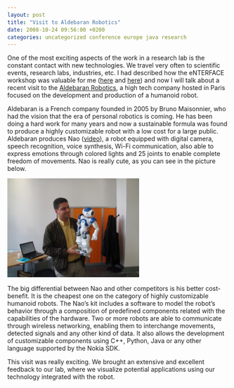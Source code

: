 ```yaml
---
layout: post
title: "Visit to Aldebaran Robotics"
date: 2008-10-24 09:56:00 +0200
categories: uncategorized conference europe java research
---
```


One of the most exciting aspects of the work in a research lab is the constant contact with new technologies. We travel very often to scientific events, research labs, industries, etc. I had described how the eNTERFACE workshop was valuable for me (<a href="http://planexstrategy.blogspot.com/2008/08/enterface08-workshop-finished.html">here</a> and <a href="http://planexstrategy.blogspot.com/2008/08/enterface-workshop.html">here</a>) and now I will talk about a recent visit to the <a href="http://www.aldebaran-robotics.com/eng/">Aldebaran Robotics</a>, a high tech company hosted in Paris focused on the development and production of a humanoid robot.

Aldebaran is a French company founded in 2005 by Bruno Maisonnier, who had the vision that the era of personal robotics is coming. He has been doing a hard work for many years and now a sustainable formula was found to produce a highly customizable robot with a low cost for a large public. Aldebaran produces Nao (<a href="http://www.aldebaran-robotics.com/download/NaoAcademicsV3.mov">video</a>), a robot equipped with digital camera, speech recognition, voice synthesis, Wi-Fi communication, also able to express emotions through colored lights and 25 joints to enable complete freedom of movements. Nao is really cute, as you can see in the picture below.

<a href="http://69.89.31.239/~hildeber/wp-content/uploads/2008/10/DSC00710.jpg">![DSC00710-300x225.jpg](/images/posts/DSC00710-300x225.jpg)</a>

The big differential between Nao and other competitors is his better cost-benefit. It is the cheapest one on the category of highly customizable humanoid robots. The Nao’s kit includes a software to model the robot’s behavior through a composition of predefined components related with the capabilities of the hardware. Two or more robots are able to communicate through wireless networking, enabling them to interchange movements, detected signals and any other kind of data. It also allows the development of customizable components using C++, Python, Java or any other language supported by the Nokia SDK.

This visit was really exciting. We brought an extensive and excellent feedback to our lab, where we visualize potential applications using our technology integrated with the robot.
